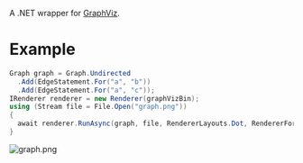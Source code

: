 [GraphViz]: http://www.graphviz.org/

A .NET wrapper for [GraphViz][].

# Example

```csharp
Graph graph = Graph.Undirected
  .Add(EdgeStatement.For("a", "b"))
  .Add(EdgeStatement.For("a", "c"));
IRenderer renderer = new Renderer(graphVizBin);
using (Stream file = File.Open("graph.png"))
{
  await renderer.RunAsync(graph, file, RendererLayouts.Dot, RendererFormats.Png, CancellationToken.None);
}
```

![graph.png](http://i.imgur.com/NjlQROO.png)
